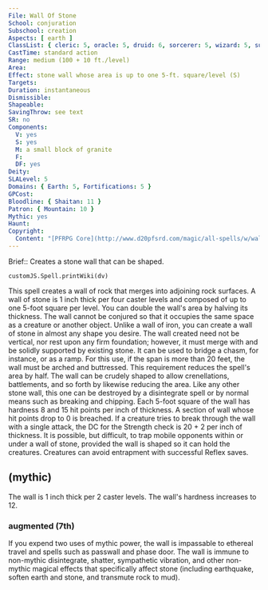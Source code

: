 ```yaml
---
File: Wall Of Stone
School: conjuration
Subschool: creation
Aspects: [ earth ]
ClassList: { cleric: 5, oracle: 5, druid: 6, sorcerer: 5, wizard: 5, summoner: 4, magus: 5, shaman: 6, occultist: 5, unchained summoner: 5 }
CastTime: standard action
Range: medium (100 + 10 ft./level)
Area: 
Effect: stone wall whose area is up to one 5-ft. square/level (S)
Targets: 
Duration: instantaneous
Dismissible: 
Shapeable: 
SavingThrow: see text
SR: no
Components:
  V: yes
  S: yes
  M: a small block of granite
  F: 
  DF: yes
Deity: 
SLALevel: 5
Domains: { Earth: 5, Fortifications: 5 }
GPCost: 
Bloodline: { Shaitan: 11 }
Patron: { Mountain: 10 }
Mythic: yes
Haunt: 
Copyright:
  Content: "[PFRPG Core](http://www.d20pfsrd.com/magic/all-spells/w/wall-of-stone)"
---
```

Brief:: Creates a stone wall that can be shaped.

```dataviewjs
customJS.Spell.printWiki(dv)
```

This spell creates a wall of rock that merges into adjoining rock surfaces. A wall of stone is 1 inch thick per four caster levels and composed of up to one 5-foot square per level. You can double the wall's area by halving its thickness. The wall cannot be conjured so that it occupies the same space as a creature or another object.  Unlike a wall of iron, you can create a wall of stone in almost any shape you desire. The wall created need not be vertical, nor rest upon any firm foundation; however, it must merge with and be solidly supported by existing stone. It can be used to bridge a chasm, for instance, or as a ramp. For this use, if the span is more than 20 feet, the wall must be arched and buttressed. This requirement reduces the spell's area by half. The wall can be crudely shaped to allow crenellations, battlements, and so forth by likewise reducing the area.  Like any other stone wall, this one can be destroyed by a disintegrate spell or by normal means such as breaking and chipping.  Each 5-foot square of the wall has hardness 8 and 15 hit points per inch of thickness. A section of wall whose hit points drop to 0 is breached. If a creature tries to break through the wall with a single attack, the DC for the Strength check is 20 + 2 per inch of thickness.  It is possible, but difficult, to trap mobile opponents within or under a wall of stone, provided the wall is shaped so it can hold the creatures. Creatures can avoid entrapment with successful Reflex saves.


## (mythic)

The wall is 1 inch thick per 2 caster levels. The wall's hardness increases to 12.


### augmented (7th)

If you expend two uses of mythic power, the wall is impassable to ethereal travel and spells such as passwall and phase door. The wall is immune to non-mythic disintegrate, shatter, sympathetic vibration, and other non-mythic magical effects that specifically affect stone (including earthquake, soften earth and stone, and transmute rock to mud).
